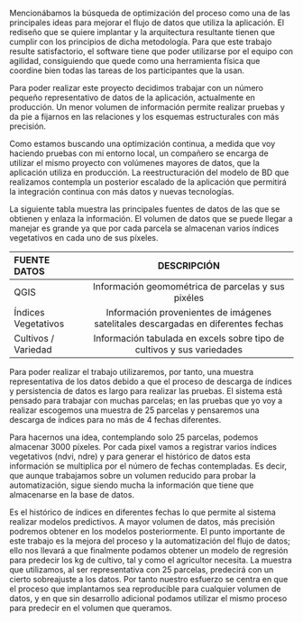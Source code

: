 Mencionábamos la búsqueda de optimización del proceso como una de las principales ideas para mejorar el flujo de datos que utiliza la aplicación. El rediseño que se quiere implantar y la arquitectura resultante tienen que cumplir con los principios de dicha metodología. Para que este trabajo resulte satisfactorio, el software tiene que poder utilizarse por el equipo con agilidad, consiguiendo que quede como una herramienta física que coordine bien todas las tareas de los participantes que la usan.

Para poder realizar este proyecto decidimos trabajar con un número pequeño representativo de datos de la aplicación, actualmente en producción. Un menor volumen de información permite realizar pruebas y da pie a fijarnos en las relaciones y los esquemas estructurales con más precisión.  
  
Como estamos buscando una optimización continua, a medida que voy haciendo pruebas con mi entorno local, un compañero se encarga de utilizar el mismo proyecto con volúmenes mayores de datos, que la aplicación utiliza en producción. La reestructuración del modelo de BD que realizamos contempla un posterior escalado de la aplicación que permitirá la integración continua con más datos y nuevas tecnologías.

La siguiente tabla muestra las principales fuentes de datos de las que se obtienen y enlaza la información. El volumen de datos que se puede llegar a manejar es grande ya que por cada parcela se almacenan varios índices vegetativos en cada uno de sus píxeles. 

FUENTE DATOS | DESCRIPCIÓN
:----------------|:-------------:
QGIS | Información geomométrica de parcelas y sus pixéles
Índices Vegetativos | Información provenientes de imágenes satelitales descargadas en diferentes fechas
Cultivos / Variedad | Información tabulada en excels sobre tipo de cultivos y sus variedades

Para poder realizar el trabajo utilizaremos, por tanto, una muestra representativa de los datos debido a que el proceso de descarga de índices y persistencia de datos es largo para realizar las pruebas. El sistema está pensado para trabajar con muchas parcelas; en las pruebas que yo voy a realizar escogemos una muestra de 25 parcelas y pensaremos una descarga de índices para no más de 4 fechas diferentes.

Para hacernos una idea, contemplando solo 25 parcelas, podemos almacenar 3000 píxeles. Por cada pixel vamos a registrar varios índices vegetativos (ndvi, ndre) y para generar el histórico de datos esta información se multiplica por el número de fechas contempladas. Es decir, que aunque trabajamos sobre un volumen reducido para probar la automatización, sigue siendo mucha la información que tiene que almacenarse en la base de datos.

Es el histórico de índices en diferentes fechas lo que permite al sistema realizar modelos predictivos. A mayor volumen de datos, más precisión podremos obtener en los modelos posteriormente. El punto importante de este trabajo es la mejora del proceso y la automatización del flujo de datos; ello nos llevará a que finalmente podamos obtener un modelo de regresión para predecir los kg de cultivo, tal y como el agricultor necesita. La muestra que utilizamos, al ser representativa con 25 parcelas, predecirá con un cierto sobreajuste a los datos. Por tanto nuestro esfuerzo se centra en que el proceso que implantamos sea reproducible para cualquier volumen de datos, y en que sin desarrollo adicional podamos utilizar el mismo proceso para predecir en el volumen que queramos.
